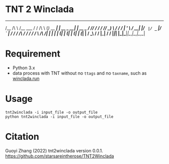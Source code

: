  # TNT 2 Winclada
 _____    __  _____ ____  __    __ _            _           _       
/__   \/\ \ \/__   \___ \/ / /\ \ (_)_ __   ___| | __ _  __| | __ _ 
  / /\/  \/ /  / /\/ __) \ \/  \/ / | '_ \ / __| |/ _` |/ _` |/ _` |
 / / / /\  /  / /   / __/ \  /\  /| | | | | (__| | (_| | (_| | (_| |
 \/  \_\ \/   \/   |_____| \/  \/ |_|_| |_|\___|_|\__,_|\__,_|\__,_|

# Requirement

- Python 3.x
- data process with TNT without no `ttags` and no `taxname`, such as [winclada.run](https://raw.githubusercontent.com/starsareintherose/TNT_Script/main/winclada.run)

# Usage
```
tnt2winclada -i input_file -o output_file
python tnt2winclada -i input_file -o output_file
```

# Citation
Guoyi Zhang (2022) tnt2winclada version 0.0.1. https://github.com/starsareintherose/TNT2Winclada

